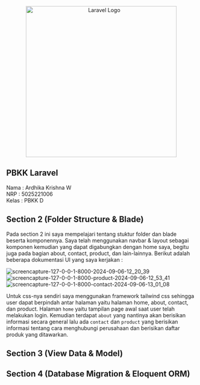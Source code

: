 <p align="center"><a href="https://laravel.com" target="_blank"><img src="https://raw.githubusercontent.com/laravel/art/master/logo-lockup/5%20SVG/2%20CMYK/1%20Full%20Color/laravel-logolockup-cmyk-red.svg" width="400" alt="Laravel Logo"></a></p>

## PBKK Laravel

Nama : Ardhika Krishna W\
NRP : 5025221006\
Kelas : PBKK D

## Section 2 (Folder Structure & Blade)

Pada section 2 ini saya mempelajari tentang stuktur folder dan blade beserta komponennya. Saya telah menggunakan navbar & layout sebagai komponen kemudian yang dapat digabungkan dengan home saya, begitu juga pada bagian about, contact, product, dan lain-lainnya. Berikut adalah beberapa dokumentasi UI yang saya kerjakan :

![screencapture-127-0-0-1-8000-2024-09-06-12_20_39](https://github.com/user-attachments/assets/40847c3a-2195-44ee-908b-1b68f0cee89f)
![screencapture-127-0-0-1-8000-product-2024-09-06-12_53_41](https://github.com/user-attachments/assets/9ee6795c-a8f3-4c9c-b05a-d89b5d1d085d)
![screencapture-127-0-0-1-8000-contact-2024-09-06-13_01_08](https://github.com/user-attachments/assets/f802e73f-d120-4633-8746-074aac94fefb)

Untuk css-nya sendiri saya menggunakan framework tailwind css sehingga user dapat berpindah antar halaman yaitu halaman home, about, contact, dan product. Halaman `home` yaitu tampilan page awal saat user telah melakukan login. Kemudian terdapat `about` yang nantinya akan berisikan informasi secara general lalu ada `contact` dan `product` yang berisikan informasi tentang cara menghubungi perusahaan dan berisikan daftar produk yang ditawarkan.

## Section 3 (View Data & Model)

## Section 4 (Database Migration & Eloquent ORM)
